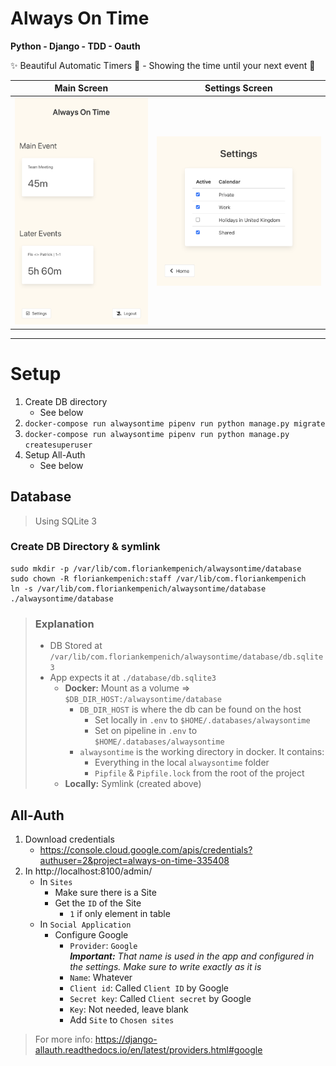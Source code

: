 # Always On Time
**Python - Django - TDD - Oauth**

✨ Beautiful Automatic Timers 🔔 - Showing the time until your next event 📅



Main Screen              |  Settings Screen
:-------------------------:|:-------------------------:
![Main Screen](https://github.com/FlorianKempenich/AlwaysOnTime/raw/main/doc/main_screen.png)  |  ![Settings Screen](https://github.com/FlorianKempenich/AlwaysOnTime/raw/main/doc/settings_screen.png)


---

# Setup

1. Create DB directory
   - See below
2. `docker-compose run alwaysontime pipenv run python manage.py migrate`
3. `docker-compose run alwaysontime pipenv run python manage.py createsuperuser`
4. Setup All-Auth
   - See below

## Database

> Using SQLite 3

### Create DB Directory & symlink

```
sudo mkdir -p /var/lib/com.floriankempenich/alwaysontime/database
sudo chown -R floriankempenich:staff /var/lib/com.floriankempenich
ln -s /var/lib/com.floriankempenich/alwaysontime/database ./alwaysontime/database
```

> ### Explanation
> - DB Stored at `/var/lib/com.floriankempenich/alwaysontime/database/db.sqlite3`
> - App expects it at `./database/db.sqlite3`
>   - **Docker:** Mount as a volume => `$DB_DIR_HOST:/alwaysontime/database`
>     - `DB_DIR_HOST` is where the db can be found on the host
>       - Set locally in `.env` to `$HOME/.databases/alwaysontime`
>       - Set on pipeline in `.env` to `$HOME/.databases/alwaysontime`
>     - `alwaysontime` is the working directory in docker. It contains:
>       - Everything in the local `alwaysontime` folder
>       - `Pipfile` & `Pipfile.lock` from the root of the project
>   - **Locally:** Symlink (created above)

## All-Auth

1. Download credentials
   - https://console.cloud.google.com/apis/credentials?authuser=2&project=always-on-time-335408
1. In http://localhost:8100/admin/
   - In `Sites`
     - Make sure there is a Site
     - Get the `ID` of the Site
       - `1` if only element in table
   - In `Social Application`
     - Configure Google
       - `Provider`: `Google`   
         _**Important:** That name is used in the app and configured in the settings.
           Make sure to write exactly as it is_
       - `Name`: Whatever
       - `Client id`: Called `Client ID` by Google
       - `Secret key`: Called `Client secret` by Google
       - `Key`: Not needed, leave blank
       - Add `Site` to `Chosen sites`

> For more info: https://django-allauth.readthedocs.io/en/latest/providers.html#google
